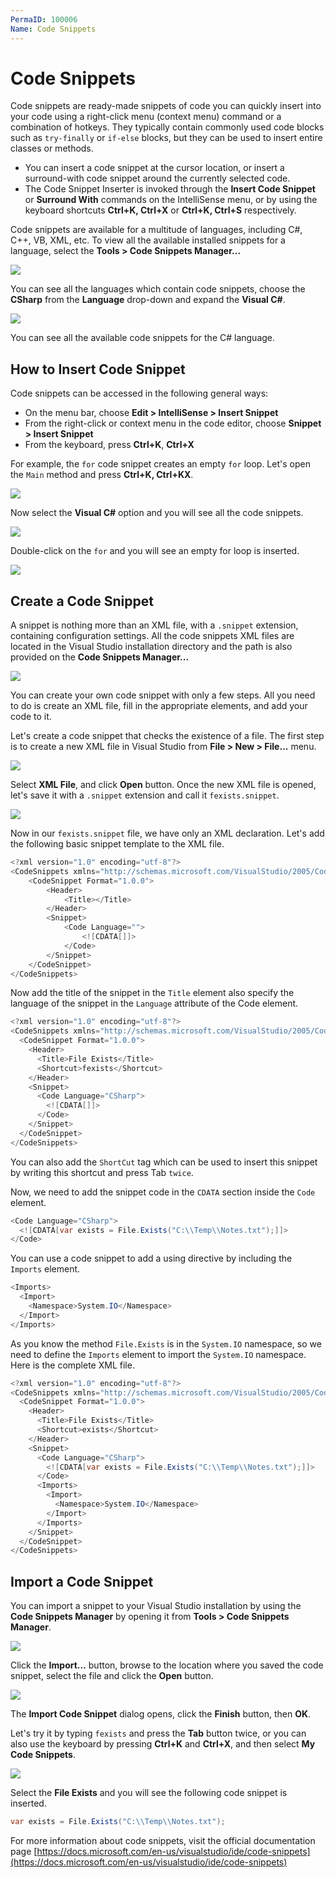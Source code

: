 ```yaml
---
PermaID: 100006
Name: Code Snippets
---
```


# Code Snippets

Code snippets are ready-made snippets of code you can quickly insert into your code using a right-click menu (context menu) command or a combination of hotkeys. They typically contain commonly used code blocks such as `try-finally` or `if-else` blocks, but they can be used to insert entire classes or methods.

 - You can insert a code snippet at the cursor location, or insert a surround-with code snippet around the currently selected code. 
 - The Code Snippet Inserter is invoked through the **Insert Code Snippet** or **Surround With** commands on the IntelliSense menu, or by using the keyboard shortcuts **Ctrl+K, Ctrl+X** or **Ctrl+K, Ctrl+S** respectively.

Code snippets are available for a multitude of languages, including C#, C++, VB, XML, etc. To view all the available installed snippets for a language, select the **Tools > Code Snippets Manager...** 

<img src="images/code-snippets-4.png">

You can see all the languages which contain code snippets, choose the **CSharp** from the **Language** drop-down and expand the **Visual C#**.

<img src="images/code-snippets-5.png">

You can see all the available code snippets for the C# language.

## How to Insert Code Snippet

Code snippets can be accessed in the following general ways:

 - On the menu bar, choose **Edit > IntelliSense > Insert Snippet**
 - From the right-click or context menu in the code editor, choose **Snippet > Insert Snippet**
 - From the keyboard, press **Ctrl+K**, **Ctrl+X**

For example, the `for` code snippet creates an empty `for` loop. Let's open the `Main` method and press **Ctrl+K, Ctrl+KX**.

<img src="images/code-snippets-1.png">

Now select the **Visual C#** option and you will see all the code snippets.

<img src="images/code-snippets-2.png">

Double-click on the `for` and you will see an empty for loop is inserted.

<img src="images/code-snippets-3.png">

## Create a Code Snippet

A snippet is nothing more than an XML file, with a `.snippet` extension, containing configuration settings. All the code snippets XML files are located in the Visual Studio installation directory and the path is also provided on the **Code Snippets Manager...**

<img src="images/code-snippets-6.png">

You can create your own code snippet with only a few steps. All you need to do is create an XML file, fill in the appropriate elements, and add your code to it.

Let's create a code snippet that checks the existence of a file. The first step is to create a new XML file in Visual Studio from **File > New > File...** menu.

<img src="images/code-snippets-7.png">

Select **XML File**, and click **Open** button. Once the new XML file is opened, let's save it with a `.snippet` extension and call it `fexists.snippet`.

<img src="images/code-snippets-8.png">

Now in our `fexists.snippet` file, we have only an XML declaration. Let's add the following basic snippet template to the XML file.

```csharp
<?xml version="1.0" encoding="utf-8"?>
<CodeSnippets xmlns="http://schemas.microsoft.com/VisualStudio/2005/CodeSnippet">
    <CodeSnippet Format="1.0.0">
        <Header>
            <Title></Title>
        </Header>
        <Snippet>
            <Code Language="">
                <![CDATA[]]>
            </Code>
        </Snippet>
    </CodeSnippet>
</CodeSnippets>
```

Now add the title of the snippet in the `Title` element also specify the language of the snippet in the `Language` attribute of the Code element.

```csharp
<?xml version="1.0" encoding="utf-8"?>
<CodeSnippets xmlns="http://schemas.microsoft.com/VisualStudio/2005/CodeSnippet">
  <CodeSnippet Format="1.0.0">
    <Header>
      <Title>File Exists</Title>
      <Shortcut>fexists</Shortcut>
    </Header>
    <Snippet>
      <Code Language="CSharp">
        <![CDATA[]]>
      </Code>
    </Snippet>
  </CodeSnippet>
</CodeSnippets>
``` 

You can also add the `ShortCut` tag which can be used to insert this snippet by writing this shortcut and press Tab `twice`.

Now, we need to add the snippet code in the `CDATA` section inside the `Code` element.

```csharp
<Code Language="CSharp">
  <![CDATA[var exists = File.Exists("C:\\Temp\\Notes.txt");]]>
</Code>
```

You can use a code snippet to add a using directive by including the `Imports` element.

```csharp
<Imports>
  <Import>
    <Namespace>System.IO</Namespace>
  </Import>
</Imports>
``` 

As you know the method `File.Exists` is in the `System.IO` namespace, so we need to define the `Imports` element to import the `System.IO` namespace. Here is the complete XML file.

```csharp
<?xml version="1.0" encoding="utf-8"?>
<CodeSnippets xmlns="http://schemas.microsoft.com/VisualStudio/2005/CodeSnippet">
  <CodeSnippet Format="1.0.0">
    <Header>
      <Title>File Exists</Title>
      <Shortcut>exists</Shortcut>
    </Header>
    <Snippet>
      <Code Language="CSharp">
        <![CDATA[var exists = File.Exists("C:\\Temp\\Notes.txt");]]>
      </Code>
      <Imports>
        <Import>
          <Namespace>System.IO</Namespace>
        </Import>
      </Imports>
    </Snippet>    
  </CodeSnippet>
</CodeSnippets>
```

## Import a Code Snippet

You can import a snippet to your Visual Studio installation by using the **Code Snippets Manager** by opening it from **Tools > Code Snippets Manager**.

<img src="images/code-snippets-9.png">

Click the **Import...** button, browse to the location where you saved the code snippet, select the file and click the **Open** button.

<img src="images/code-snippets-10.png">

The **Import Code Snippet** dialog opens, click the **Finish** button, then **OK**.

Let's try it by typing `fexists` and press the **Tab** button twice, or you can also use the keyboard by pressing **Ctrl+K** and **Ctrl+X**, and then select **My Code Snippets**.

<img src="images/code-snippets-11.png">

Select the **File Exists** and you will see the following code snippet is inserted.

```csharp
var exists = File.Exists("C:\\Temp\\Notes.txt"); 
```

For more information about code snippets, visit the official documentation page [https://docs.microsoft.com/en-us/visualstudio/ide/code-snippets](https://docs.microsoft.com/en-us/visualstudio/ide/code-snippets) 
